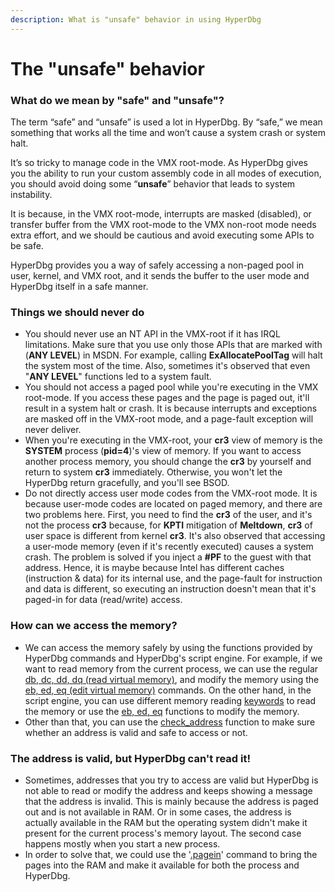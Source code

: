 ```yaml
---
description: What is "unsafe" behavior in using HyperDbg
---
```


# The "unsafe" behavior

### What do we mean by "safe" and "unsafe"?

The term “safe” and “unsafe” is used a lot in HyperDbg. By “safe,” we mean something that works all the time and won’t cause a system crash or system halt.

It’s so tricky to manage code in the VMX root-mode. As HyperDbg gives you the ability to run your custom assembly code in all modes of execution, you should avoid doing some “**unsafe**” behavior that leads to system instability.

It is because, in the VMX root-mode, interrupts are masked (disabled), or transfer buffer from the VMX root-mode to the VMX non-root mode needs extra effort, and we should be cautious and avoid executing some APIs to be safe.

HyperDbg provides you a way of safely accessing a non-paged pool in user, kernel, and VMX root, and it sends the buffer to the user mode and HyperDbg itself in a safe manner.

### Things we should never do

* You should never use an NT API in the VMX-root if it has IRQL limitations. Make sure that you use only those APIs that are marked with (**ANY LEVEL**) in MSDN. For example, calling **ExAllocatePoolTag** will halt the system most of the time. Also, sometimes it's observed that even "**ANY LEVEL**" functions led to a system fault.
* You should not access a paged pool while you're executing in the VMX root-mode. If you access these pages and the page is paged out, it'll result in a system halt or crash. It is because interrupts and exceptions are masked off in the VMX-root mode, and a page-fault exception will never deliver.
* When you're executing in the VMX-root, your **cr3** view of memory is the **SYSTEM** process (**pid=4**)'s view of memory. If you want to access another process memory, you should change the **cr3** by yourself and return to system **cr3** immediately. Otherwise, you won't let the HyperDbg return gracefully, and you'll see BSOD.
* Do not directly access user mode codes from the VMX-root mode. It is because user-mode codes are located on paged memory, and there are two problems here. First, you need to find the **cr3** of the user, and it's not the process **cr3** because, for **KPTI** mitigation of **Meltdown**, **cr3** of user space is different from kernel **cr3**. It's also observed that accessing a user-mode memory (even if it's recently executed) causes a system crash. The problem is solved if you inject a **#PF** to the guest with that address. Hence, it is maybe because Intel has different caches (instruction & data) for its internal use, and the page-fault for instruction and data is different, so executing an instruction doesn't mean that it's paged-in for data (read/write) access.

### How can we access the memory?

* We can access the memory safely by using the functions provided by HyperDbg commands and HyperDbg's script engine. For example, if we want to read memory from the current process, we can use the regular [db, dc, dd, dq (read virtual memory)](https://docs.hyperdbg.org/commands/debugging-commands/d), and modify the memory using the [eb, ed, eq (edit virtual memory)](https://docs.hyperdbg.org/commands/debugging-commands/e) commands. On the other hand, in the script engine, you can use different memory reading [keywords](https://docs.hyperdbg.org/commands/scripting-language/assumptions-and-evaluations#keywords) to read the memory or use the [eb, ed, eq](https://docs.hyperdbg.org/commands/scripting-language/functions/memory/eb-ed-eq) functions to modify the memory.
* Other than that, you can use the [check\_address](https://docs.hyperdbg.org/commands/scripting-language/functions/memory/check_address) function to make sure whether an address is valid and safe to access or not.

### The address is valid, but HyperDbg can't read it!

* Sometimes, addresses that you try to access are valid but HyperDbg is not able to read or modify the address and keeps showing a message that the address is invalid. This is mainly because the address is paged out and is not available in RAM. Or in some cases, the address is actually available in the RAM but the operating system didn't make it present for the current process's memory layout. The second case happens mostly when you start a new process.
* In order to solve that, we could use the '[.pagein](https://docs.hyperdbg.org/commands/meta-commands/.pagein)' command to bring the pages into the RAM and make it available for both the process and HyperDbg.
